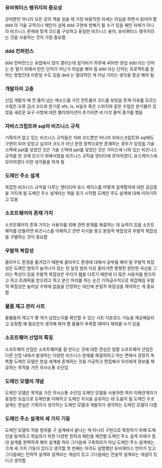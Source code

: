### 유비쿼터스 랭귀지의 중요성
강의뿐만 아니라 모든 강의 책을 읽을 때 가장 바람직한 자세는 의심을 하면서 읽어야 함
ddd 의 기술 규칙이나 패턴이 실제 ddd 구현에 방해가 될 수가 있음
패턴 자체가 아니라 비즈니스 문제에 맞게 코드를 구성하고 동일한 비즈니스 용어, 유비쿼터스 랭귀지라는 것을 사용하는 것이 가장 중요함

### ddd 컨퍼런스
ddd 컨퍼런스는 유럽에서 많이 열리는데 참가비가 하루에 400만 원임
ddd 라는 단어는 돈 벌기 위해서 만든 단어가 아닌가 의심을 해야 됨
ddd 라는 단어는 프로젝트를 잘하는 방법인데 이론일 수도 있음
ded 는 절대적인 게 아닐 거라는 생각을 항상 해야 됨

### 개발자의 고충
신입 개발자 때 천 줄이 넘는 메소드를 가진 컨트롤러 코드를 보았음
존재 이유를 모르는 수많은 오류 검사 코드와 분기문 efs, ls, ls일프 혹은 스위치와 같은 수많은 분기물이 있었음
새로운 요구 사항에 대한 밸리데이션이 추가되면 네 다섯 줄씩 증가를 했음

### 자바스크립트와 sql의 비즈니스 규칙
기획자가 알고 있는 비즈니스 규칙들은 자바 코드뿐만 아니라 자바스크립트와 sql에도 구현이 되어 있었고 심지어 코드가 아닌 운영 정책으로만 존재하는 경우가 있었음
기술 스택에 ppt를 넣었던 것은 기술 스택에 ppt를 넣었던 것은 가이드에 나와 있는 비즈니스 규칙을 한 곳에 모으기 위해서였음
비즈니스 규칙을 엔티티에 모아야겠다, 유스케이스에 모아야겠다 이런 생각들을 하게 됨

### 도메인 주소 설계
복잡한 비즈니스 규칙을 다루는 엔티티어 유스 케이스를 어떻게 설계할까에 대한 궁금증을 가지게 됨
도메인 주소 설계라는 책을 읽기 시작함
도메인 주도 설계에 대해 이야기하고 있음

### 소프트웨어의 존재 가치
소프트웨어의 존재 가치는 사용자를 위해 관련 문제를 해결하는 데 능력이 있음
소프트웨어를 만들려면 비즈니스를 이해하고 관련 지식을 쌓고 본질적 복잡성과 우발적 복잡성을 구별하는 것이 중요함

### 우발적 복잡성
클라우드 환경을 옮겨갔기 때문에 클라우드 환경에 대해서 공부를 해야 됨
우발적 복잡성은 도메인 범위가 늘어나지 않는 한 일정 범위 이상 올라가면 평행한 완만한 곡선을 그리는 특성이 있음
우발적 복잡성은 우리가 웹을 다루기 때문에 더 많은 사용자를 받으려고 하고 트래픽을 받으려고 하고 분산 처리를 하는 순간 기하급수적으로 복잡해짐
우발적 복잡성은 늘어날 수밖에 없음을 인정하는 대신에 본질적 복잡성을 제어하는 게 중요함

### 물품 재고 관리 시트
물품들의 재고가 몇 개가 남았는지를 확인할 수 있는 시트 다운로드 기능을 제공해달라고 요청함
왜 필요한지 생각해 봐야 함
물품이 부족할 때마다 채워줄 수가 있음

### 소프트웨어 산업의 특징
소프트웨어 산업은 소프트웨어를 잘 만드는 것에 대한 관심은 덜함
소프트웨어 산업은 다른 산업 내에서 발생하는 다양한 비즈니스 문제를 해결하려고 하는 면에서 굉장히 독특함
도메인 모델은 현실 세계에 존재하는 것을 가공하고 편집해서 우리에게 정보를 제공하는 목적을 가진 의사소통 수단임

### 도메인 모델의 개념
도메인 모델은 목적을 가진 의사소통 수단임
도메인 모델을 사용하면 여러 이해관계자가 동일한 모습으로 도메인을 이해하고 도메인 지식을 공유하는 데 도움이 됨
도메인 수조 설계는 현실은 기획자가 생각하는 도메인 모델과 개발자가 생각하는 도메인 모델이 다름

### 도메인 주소 설계의 세 가지 기둥
도메인 모델의 적용 범위를 구 설계에서 끝나는 게 아니라 구현으로 확장하기 위해 도메인을 탐색하고 학습하기 위한 다양한 원칙과 패턴을 제안함
도메인 주소 설계 자체가 절대 설계를 완벽하게 해라 설계를 하라 그다음에 구축하라가 아님
도메인 주소 설계에는 크게 세 가지 기둥이 있다고 생각함
첫 번째는 아까도 설명했던 유비쿼터스 언어가 있고 그다음에는 전략적 설계와 설계라는 개념이 있고 그다음에는 전술적 설계라는 개념이 있다고 생각함